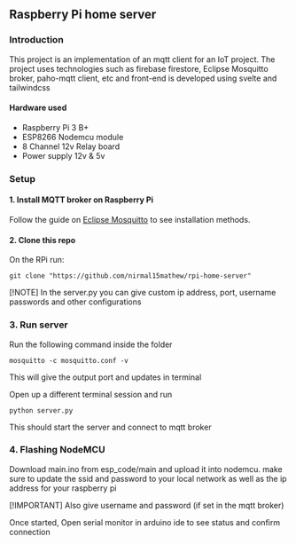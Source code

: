 ## Raspberry Pi home server

### Introduction

This project is an implementation of an mqtt client for an IoT project.
The project uses technologies such as firebase firestore, Eclipse Mosquitto broker, paho-mqtt client, etc and front-end is developed using svelte and tailwindcss

#### Hardware used
- Raspberry Pi 3 B+
- ESP8266 Nodemcu module
- 8 Channel 12v Relay board
- Power supply 12v & 5v


### Setup

#### 1. Install MQTT broker on Raspberry Pi

Follow the guide on [Eclipse Mosquitto](https://mosquitto.org/download/) to see installation methods.

#### 2. Clone this repo

On the RPi run:
```
git clone "https://github.com/nirmal15mathew/rpi-home-server"
```

[!NOTE]
In the server.py you can give custom ip address, port, username passwords and other configurations


### 3. Run server

Run the following command inside the folder 

```
mosquitto -c mosquitto.conf -v
```

This will give the output port and updates in terminal

Open up a different terminal session and run

```
python server.py
```
This should start the server and connect to mqtt broker

### 4. Flashing NodeMCU

Download main.ino from esp_code/main and upload it into nodemcu. make sure to update the ssid and password to your local network as well as the ip address for your raspberry pi

[!IMPORTANT]
Also give username and password (if set in the mqtt broker)

Once started, Open serial monitor in arduino ide to see status and confirm connection